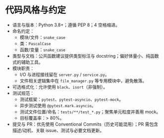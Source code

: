 # 代码风格与约定

- 语言与版本：Python 3.8+；遵循 PEP 8；4 空格缩进。
- 命名约定：
  - 模块/文件：`snake_case`
  - 类：`PascalCase`
  - 函数/变量：`snake_case`
- 类型与文档：公共函数建议提供类型标注与 docstring；偏好体量小、纯函数式的辅助工具。
- 模块职责：
  - I/O 与进程接线留在 `server.py` / `service.py`。
  - 文件相关逻辑集中在 `file_manager.py` 等专用模块中，避免散落。
- 可选格式化：允许使用 `black`、`isort`（非强制）。
- 测试规范：
  - 测试框架：`pytest`、`pytest-asyncio`、`pytest-mock`。
  - 异步测试使用 `@pytest.mark.asyncio`。
  - 测试文件位置/命名：`tests/**/test_*.py`；聚焦单元粒度并善用 mock。
  - 目标覆盖率：> 80%。
- 提交与 PR：优先使用 Conventional Commits（历史可能混用）；PR 需包含描述/动机、关联 issue、测试与必要文档更新。